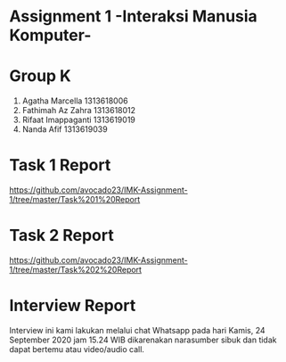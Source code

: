 # Assignment 1 -Interaksi Manusia Komputer-
# Group K
1. Agatha Marcella    1313618006
2. Fathimah Az Zahra  1313618012
3. Rifaat Imappaganti 1313619019
4. Nanda Afif         1313619039
# Task 1 Report
https://github.com/avocado23/IMK-Assignment-1/tree/master/Task%201%20Report
# Task 2 Report
https://github.com/avocado23/IMK-Assignment-1/tree/master/Task%202%20Report
# Interview Report
Interview ini kami lakukan melalui chat Whatsapp pada hari Kamis, 24 September 2020 jam 15.24 WIB dikarenakan narasumber sibuk dan tidak dapat bertemu atau video/audio call.
